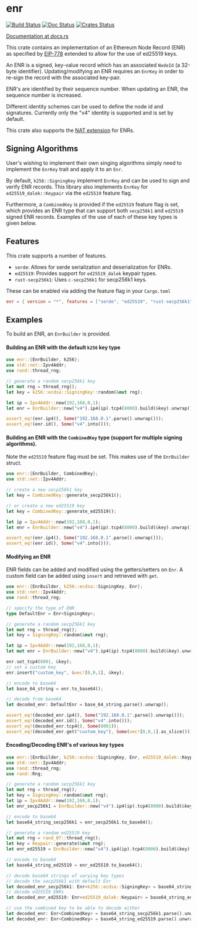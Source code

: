 enr
============

[![Build Status]][Build Link] [![Doc Status]][Doc Link] [![Crates
Status]][Crates Link]

[Build Status]: https://github.com/AgeManning/enr/workflows/build/badge.svg?branch=master
[Build Link]: https://github.com/AgeManning/enr/actions
[Doc Status]: https://docs.rs/enr/badge.svg
[Doc Link]: https://docs.rs/enr
[Crates Status]: https://img.shields.io/crates/v/enr.svg
[Crates Link]: https://crates.io/crates/enr

[Documentation at docs.rs](https://docs.rs/enr)

This crate contains an implementation of an Ethereum Node Record (ENR) as specified by
[EIP-778](https://eips.ethereum.org/EIPS/eip-778) extended to allow for the use of ed25519 keys.

An ENR is a signed, key-value record which has an associated `NodeId` (a 32-byte identifier).
Updating/modifying an ENR requires an `EnrKey` in order to re-sign the record with the
associated key-pair.

ENR's are identified by their sequence number. When updating an ENR, the sequence number is
increased.

Different identity schemes can be used to define the node id and signatures. Currently only the
"v4" identity is supported and is set by default.

This crate also supports the [NAT extension](./docs/nat.md) for ENRs.
## Signing Algorithms

User's wishing to implement their own singing algorithms simply need to
implement the `EnrKey` trait and apply it to an `Enr`.

By default, `k256::SigningKey` implement `EnrKey` and can be used to sign and
verify ENR records. This library also implements `EnrKey` for `ed25519_dalek::Keypair` via the `ed25519`
feature flag.

Furthermore, a `CombinedKey` is provided if the `ed25519` feature flag is set, which provides an
ENR type that can support both `secp256k1` and `ed25519` signed ENR records. Examples of the
use of each of these key types is given below.

## Features

This crate supports a number of features.

- `serde`: Allows for serde serialization and deserialization for ENRs.
- `ed25519`: Provides support for `ed25519_dalek` keypair types.
- `rust-secp256k1`: Uses `c-secp256k1` for secp256k1 keys.

These can be enabled via adding the feature flag in your `Cargo.toml`

```toml
enr = { version = "*", features = ["serde", "ed25519", "rust-secp256k1"] }
```

## Examples

To build an ENR, an `EnrBuilder` is provided.

#### Building an ENR with the default `k256` key type

```rust
use enr::{EnrBuilder, k256};
use std::net::Ipv4Addr;
use rand::thread_rng;

// generate a random secp256k1 key
let mut rng = thread_rng();
let key = k256::ecdsa::SigningKey::random(&mut rng);

let ip = Ipv4Addr::new(192,168,0,1);
let enr = EnrBuilder::new("v4").ip4(ip).tcp4(8000).build(&key).unwrap();

assert_eq!(enr.ip4(), Some("192.168.0.1".parse().unwrap()));
assert_eq!(enr.id(), Some("v4".into()));
```

#### Building an ENR with the `CombinedKey` type (support for multiple signing algorithms).

Note the `ed25519` feature flag must be set. This makes use of the
`EnrBuilder` struct.

```rust
use enr::{EnrBuilder, CombinedKey};
use std::net::Ipv4Addr;

// create a new secp256k1 key
let key = CombinedKey::generate_secp256k1();

// or create a new ed25519 key
let key = CombinedKey::generate_ed25519();

let ip = Ipv4Addr::new(192,168,0,1);
let enr = EnrBuilder::new("v4").ip4(ip).tcp4(8000).build(&key).unwrap();

assert_eq!(enr.ip4(), Some("192.168.0.1".parse().unwrap()));
assert_eq!(enr.id(), Some("v4".into()));
```

#### Modifying an ENR

ENR fields can be added and modified using the getters/setters on `Enr`. A custom field
can be added using `insert` and retrieved with `get`.

```rust
use enr::{EnrBuilder, k256::ecdsa::SigningKey, Enr};
use std::net::Ipv4Addr;
use rand::thread_rng;

// specify the type of ENR
type DefaultEnr = Enr<SigningKey>;

// generate a random secp256k1 key
let mut rng = thread_rng();
let key = SigningKey::random(&mut rng);

let ip = Ipv4Addr::new(192,168,0,1);
let mut enr = EnrBuilder::new("v4").ip4(ip).tcp4(8000).build(&key).unwrap();

enr.set_tcp4(8001, &key);
// set a custom key
enr.insert("custom_key", &vec![0,0,1], &key);

// encode to base64
let base_64_string = enr.to_base64();

// decode from base64
let decoded_enr: DefaultEnr = base_64_string.parse().unwrap();

assert_eq!(decoded_enr.ip4(), Some("192.168.0.1".parse().unwrap()));
assert_eq!(decoded_enr.id(), Some("v4".into()));
assert_eq!(decoded_enr.tcp4(), Some(8001));
assert_eq!(decoded_enr.get("custom_key"), Some(vec![0,0,1].as_slice()));
```

#### Encoding/Decoding ENR's of various key types

```rust
use enr::{EnrBuilder, k256::ecdsa::SigningKey, Enr, ed25519_dalek::Keypair, CombinedKey};
use std::net::Ipv4Addr;
use rand::thread_rng;
use rand::Rng;

// generate a random secp256k1 key
let mut rng = thread_rng();
let key = SigningKey::random(&mut rng);
let ip = Ipv4Addr::new(192,168,0,1);
let enr_secp256k1 = EnrBuilder::new("v4").ip4(ip).tcp4(8000).build(&key).unwrap();

// encode to base64
let base64_string_secp256k1 = enr_secp256k1.to_base64();

// generate a random ed25519 key
let mut rng = rand_07::thread_rng();
let key = Keypair::generate(&mut rng);
let enr_ed25519 = EnrBuilder::new("v4").ip4(ip).tcp4(8000).build(&key).unwrap();

// encode to base64
let base64_string_ed25519 = enr_ed25519.to_base64();

// decode base64 strings of varying key types
// decode the secp256k1 with default Enr
let decoded_enr_secp256k1: Enr<k256::ecdsa::SigningKey> = base64_string_secp256k1.parse().unwrap();
// decode ed25519 ENRs
let decoded_enr_ed25519: Enr<ed25519_dalek::Keypair> = base64_string_ed25519.parse().unwrap();

// use the combined key to be able to decode either
let decoded_enr: Enr<CombinedKey> = base64_string_secp256k1.parse().unwrap();
let decoded_enr: Enr<CombinedKey> = base64_string_ed25519.parse().unwrap();
```
